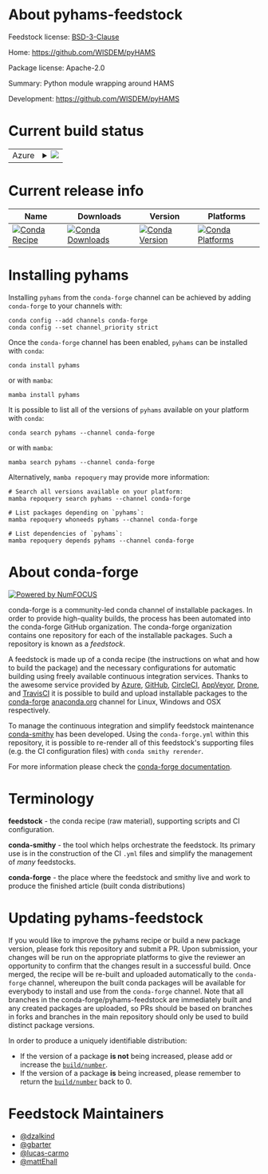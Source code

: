 About pyhams-feedstock
======================

Feedstock license: [BSD-3-Clause](https://github.com/conda-forge/pyhams-feedstock/blob/main/LICENSE.txt)

Home: https://github.com/WISDEM/pyHAMS

Package license: Apache-2.0

Summary: Python module wrapping around HAMS

Development: https://github.com/WISDEM/pyHAMS

Current build status
====================


<table>
    
  <tr>
    <td>Azure</td>
    <td>
      <details>
        <summary>
          <a href="https://dev.azure.com/conda-forge/feedstock-builds/_build/latest?definitionId=19963&branchName=main">
            <img src="https://dev.azure.com/conda-forge/feedstock-builds/_apis/build/status/pyhams-feedstock?branchName=main">
          </a>
        </summary>
        <table>
          <thead><tr><th>Variant</th><th>Status</th></tr></thead>
          <tbody><tr>
              <td>win_64_python3.11.____cpython</td>
              <td>
                <a href="https://dev.azure.com/conda-forge/feedstock-builds/_build/latest?definitionId=19963&branchName=main">
                  <img src="https://dev.azure.com/conda-forge/feedstock-builds/_apis/build/status/pyhams-feedstock?branchName=main&jobName=win&configuration=win%20win_64_python3.11.____cpython" alt="variant">
                </a>
              </td>
            </tr>
          </tbody>
        </table>
      </details>
    </td>
  </tr>
</table>

Current release info
====================

| Name | Downloads | Version | Platforms |
| --- | --- | --- | --- |
| [![Conda Recipe](https://img.shields.io/badge/recipe-pyhams-green.svg)](https://anaconda.org/conda-forge/pyhams) | [![Conda Downloads](https://img.shields.io/conda/dn/conda-forge/pyhams.svg)](https://anaconda.org/conda-forge/pyhams) | [![Conda Version](https://img.shields.io/conda/vn/conda-forge/pyhams.svg)](https://anaconda.org/conda-forge/pyhams) | [![Conda Platforms](https://img.shields.io/conda/pn/conda-forge/pyhams.svg)](https://anaconda.org/conda-forge/pyhams) |

Installing pyhams
=================

Installing `pyhams` from the `conda-forge` channel can be achieved by adding `conda-forge` to your channels with:

```
conda config --add channels conda-forge
conda config --set channel_priority strict
```

Once the `conda-forge` channel has been enabled, `pyhams` can be installed with `conda`:

```
conda install pyhams
```

or with `mamba`:

```
mamba install pyhams
```

It is possible to list all of the versions of `pyhams` available on your platform with `conda`:

```
conda search pyhams --channel conda-forge
```

or with `mamba`:

```
mamba search pyhams --channel conda-forge
```

Alternatively, `mamba repoquery` may provide more information:

```
# Search all versions available on your platform:
mamba repoquery search pyhams --channel conda-forge

# List packages depending on `pyhams`:
mamba repoquery whoneeds pyhams --channel conda-forge

# List dependencies of `pyhams`:
mamba repoquery depends pyhams --channel conda-forge
```


About conda-forge
=================

[![Powered by
NumFOCUS](https://img.shields.io/badge/powered%20by-NumFOCUS-orange.svg?style=flat&colorA=E1523D&colorB=007D8A)](https://numfocus.org)

conda-forge is a community-led conda channel of installable packages.
In order to provide high-quality builds, the process has been automated into the
conda-forge GitHub organization. The conda-forge organization contains one repository
for each of the installable packages. Such a repository is known as a *feedstock*.

A feedstock is made up of a conda recipe (the instructions on what and how to build
the package) and the necessary configurations for automatic building using freely
available continuous integration services. Thanks to the awesome service provided by
[Azure](https://azure.microsoft.com/en-us/services/devops/), [GitHub](https://github.com/),
[CircleCI](https://circleci.com/), [AppVeyor](https://www.appveyor.com/),
[Drone](https://cloud.drone.io/welcome), and [TravisCI](https://travis-ci.com/)
it is possible to build and upload installable packages to the
[conda-forge](https://anaconda.org/conda-forge) [anaconda.org](https://anaconda.org/)
channel for Linux, Windows and OSX respectively.

To manage the continuous integration and simplify feedstock maintenance
[conda-smithy](https://github.com/conda-forge/conda-smithy) has been developed.
Using the ``conda-forge.yml`` within this repository, it is possible to re-render all of
this feedstock's supporting files (e.g. the CI configuration files) with ``conda smithy rerender``.

For more information please check the [conda-forge documentation](https://conda-forge.org/docs/).

Terminology
===========

**feedstock** - the conda recipe (raw material), supporting scripts and CI configuration.

**conda-smithy** - the tool which helps orchestrate the feedstock.
                   Its primary use is in the construction of the CI ``.yml`` files
                   and simplify the management of *many* feedstocks.

**conda-forge** - the place where the feedstock and smithy live and work to
                  produce the finished article (built conda distributions)


Updating pyhams-feedstock
=========================

If you would like to improve the pyhams recipe or build a new
package version, please fork this repository and submit a PR. Upon submission,
your changes will be run on the appropriate platforms to give the reviewer an
opportunity to confirm that the changes result in a successful build. Once
merged, the recipe will be re-built and uploaded automatically to the
`conda-forge` channel, whereupon the built conda packages will be available for
everybody to install and use from the `conda-forge` channel.
Note that all branches in the conda-forge/pyhams-feedstock are
immediately built and any created packages are uploaded, so PRs should be based
on branches in forks and branches in the main repository should only be used to
build distinct package versions.

In order to produce a uniquely identifiable distribution:
 * If the version of a package **is not** being increased, please add or increase
   the [``build/number``](https://docs.conda.io/projects/conda-build/en/latest/resources/define-metadata.html#build-number-and-string).
 * If the version of a package **is** being increased, please remember to return
   the [``build/number``](https://docs.conda.io/projects/conda-build/en/latest/resources/define-metadata.html#build-number-and-string)
   back to 0.

Feedstock Maintainers
=====================

* [@dzalkind](https://github.com/dzalkind/)
* [@gbarter](https://github.com/gbarter/)
* [@lucas-carmo](https://github.com/lucas-carmo/)
* [@mattEhall](https://github.com/mattEhall/)


